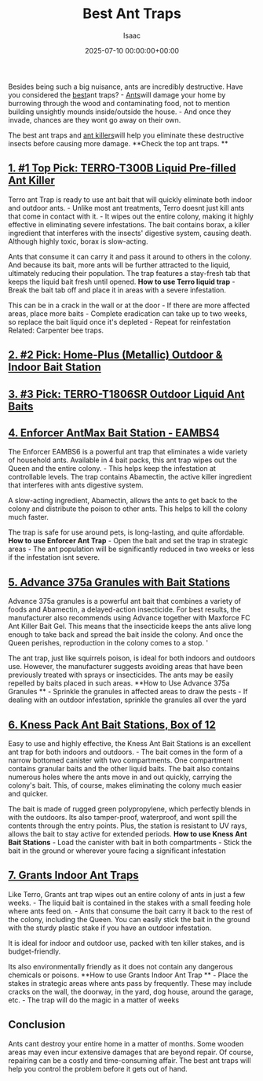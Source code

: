 ﻿---
title: Best Ant Traps
description: Besides being such a big nuisance, ants are incredibly destructive. Have you considered the best ant traps? - Ants will damage your home by burrowing through...
slug: /best-ant-traps/
date: 2025-07-10 00:00:00+00:00
lastmod: 2025-07-10 00:00:00+03:00
author: Isaac
categories:

- Ants

- Product Reviews
tags:

- ants

- best

- ant
layout: post
---

Besides being such a big nuisance, ants are incredibly destructive. Have you considered the [best](https://pestpolicy.com/best-ant-killer/)ant traps? - [Ants](https://pestpolicy.com/best-ant-killer-for-yard/)will damage your home by burrowing through the wood and contaminating food, not to mention building unsightly mounds inside/outside the house. - And once they invade, chances are they wont go away on their own.

The best ant traps and [ant killers](https://pestpolicy.com/best-ant-killer/)will help you eliminate these destructive insects before causing more damage. **Check the top ant traps. **

##  [1. #1 Top Pick: TERRO-T300B Liquid Pre-filled Ant Killer](https://www.amazon.com/dp/B00E4GACB8/?tag=p-policy-20)

Terro ant Trap is ready to use ant bait that will quickly eliminate both indoor and outdoor ants. - Unlike most ant treatments, Terro doesnt just kill ants that come in contact with it. - It wipes out the entire colony, making it highly effective in eliminating severe infestations. The bait contains borax, a killer ingredient that interferes with the insects' digestive system, causing death. Although highly toxic, borax is slow-acting.

Ants that consume it can carry it and pass it around to others in the colony. And because its bait, more ants will be further attracted to the liquid, ultimately reducing their population. The trap features a stay-fresh tab that keeps the liquid bait fresh until opened. **How to use Terro liquid trap** - Break the bait tab off and place it in areas with a severe infestation.

This can be in a crack in the wall or at the door - If there are more affected areas, place more baits - Complete eradication can take up to two weeks, so replace the bait liquid once it's depleted - Repeat for reinfestation Related: Carpenter bee traps.

##  [2. #2 Pick: Home-Plus (Metallic) Outdoor & Indoor Bait Station](https://www.amazon.com/dp/B08FF31QN4/?tag=p-policy-20)

##  [3. #3 Pick: TERRO-T1806SR Outdoor Liquid Ant Baits](https://www.amazon.com/dp/B07Q7D2L3T/?tag=p-policy-20)

##  [4. Enforcer AntMax Bait Station - EAMBS4](https://www.amazon.com/dp/B000BQWJ3Y/?tag=p-policy-20)

The Enforcer EAMBS6 is a powerful ant trap that eliminates a wide variety of household ants. Available in 4 bait packs, this ant trap wipes out the Queen and the entire colony. - This helps keep the infestation at controllable levels. The trap contains Abamectin, the active killer ingredient that interferes with ants digestive system.

A slow-acting ingredient, Abamectin, allows the ants to get back to the colony and distribute the poison to other ants. This helps to kill the colony much faster.

The trap is safe for use around pets, is long-lasting, and quite affordable. **How to use Enforcer Ant Trap** - Open the bait and set the trap in strategic areas - The ant population will be significantly reduced in two weeks or less if the infestation isnt severe.

##  [5. Advance 375a Granules with Bait Stations](https://www.amazon.com/dp/B003EAP02G/?tag=p-policy-20)

Advance 375a granules is a powerful ant bait that combines a variety of foods and Abamectin, a delayed-action insecticide. For best results, the manufacturer also recommends using Advance together with Maxforce FC Ant Killer Bait Gel. This means that the insecticide keeps the ants alive long enough to take back and spread the bait inside the colony. And once the Queen perishes, reproduction in the colony comes to a stop. '

The ant trap, just like squirrels poison, is ideal for both indoors and outdoors use. However, the manufacturer suggests avoiding areas that have been previously treated with sprays or insecticides. The ants may be easily repelled by baits placed in such areas. **How to Use Advance 375a Granules ** - Sprinkle the granules in affected areas to draw the pests - If dealing with an outdoor infestation, sprinkle the granules all over the yard

##  [6. Kness Pack Ant Bait Stations, Box of 12](https://www.amazon.com/dp/B00B9IK0IE/?tag=p-policy-20)

Easy to use and highly effective, the Kness Ant Bait Stations is an excellent ant trap for both indoors and outdoors. - The bait comes in the form of a narrow bottomed canister with two compartments. One compartment contains granular baits and the other liquid baits. The bait also contains numerous holes where the ants move in and out quickly, carrying the colony's bait. This, of course, makes eliminating the colony much easier and quicker.

The bait is made of rugged green polypropylene, which perfectly blends in with the outdoors. Its also tamper-proof, waterproof, and wont spill the contents through the entry points. Plus, the station is resistant to UV rays, allows the bait to stay active for extended periods. **How to use Kness Ant Bait Stations** - Load the canister with bait in both compartments - Stick the bait in the ground or wherever youre facing a significant infestation

##  [7. Grants Indoor Ant Traps](https://www.amazon.com/dp/B00719KO0Y/?tag=p-policy-20)

Like Terro, Grants ant trap wipes out an entire colony of ants in just a few weeks. - The liquid bait is contained in the stakes with a small feeding hole where ants feed on. - Ants that consume the bait carry it back to the rest of the colony, including the Queen. You can easily stick the bait in the ground with the sturdy plastic stake if you have an outdoor infestation.

It is ideal for indoor and outdoor use, packed with ten killer stakes, and is budget-friendly.

Its also environmentally friendly as it does not contain any dangerous chemicals or poisons. **How to use Grants Indoor Ant Trap ** - Place the stakes in strategic areas where ants pass by frequently. These may include cracks on the wall, the doorway, in the yard, dog house, around the garage, etc. - The trap will do the magic in a matter of weeks

##  Conclusion

Ants cant destroy your entire home in a matter of months. Some wooden areas may even incur extensive damages that are beyond repair. Of course, repairing can be a costly and time-consuming affair. The best ant traps will help you control the problem before it gets out of hand.
